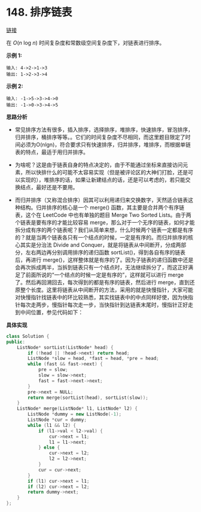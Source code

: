 # 148. 排序链表

[链接](https://leetcode-cn.com/problems/sort-list/description/)

在 *O*(*n* log *n*) 时间复杂度和常数级空间复杂度下，对链表进行排序。

**示例 1:**

```
输入: 4->2->1->3
输出: 1->2->3->4
```

**示例 2:**

```
输入: -1->5->3->4->0
输出: -1->0->3->4->5
```

**思路分析**

- 常见排序方法有很多，插入排序，选择排序，堆排序，快速排序，冒泡排序，归并排序，桶排序等等。。它们的时间复杂度不尽相同，而这里题目限定了时间必须为O(nlgn)，符合要求只有快速排序，归并排序，堆排序，而根据单链表的特点，最适于用归并排序。

- 为啥呢？这是由于链表自身的特点决定的，由于不能通过坐标来直接访问元素，所以快排什么的可能不太容易实现（但是被评论区的大神们打脸，还是可以实现的），堆排序的话，如果让新建结点的话，还是可以考虑的，若只能交换结点，最好还是不要用。
- 而归并排序（又称混合排序）因其可以利用递归来交换数字，天然适合链表这种结构。归并排序的核心是一个 merge() 函数，其主要是合并两个有序链表，这个在 LeetCode 中也有单独的题目 Merge Two Sorted Lists。由于两个链表是要有序的才能比较容易 merge，那么对于一个无序的链表，如何才能拆分成有序的两个链表呢？我们从简单来想，什么时候两个链表一定都是有序的？就是当两个链表各只有一个结点的时候，一定是有序的。而归并排序的核心其实是分治法 Divide and Conquer，就是将链表从中间断开，分成两部分，左右两边再分别调用排序的递归函数 sortList()，得到各自有序的链表后，再进行 merge()，这样整体就是有序的了。因为子链表的递归函数中还是会再次拆成两半，当拆到链表只有一个结点时，无法继续拆分了，而这正好满足了前面所说的“一个结点的时候一定是有序的”，这样就可以进行 merge 了。然后再回溯回去，每次得到的都是有序的链表，然后进行 merge，直到还原整个长度。这里将链表从中间断开的方法，采用的就是快慢指针，大家可能对快慢指针找链表中的环比较熟悉，其实找链表中的中点同样好使，因为快指针每次走两步，慢指针每次走一步，当快指针到达链表末尾时，慢指针正好走到中间位置，参见代码如下：

**具体实现**

```c++
class Solution {
public:
    ListNode* sortList(ListNode* head) {
        if (!head || !head->next) return head;
        ListNode *slow = head, *fast = head, *pre = head;
        while (fast && fast->next) {
            pre = slow;
            slow = slow->next;
            fast = fast->next->next;
        }
        pre->next = NULL;
        return merge(sortList(head), sortList(slow));
    }
    ListNode* merge(ListNode* l1, ListNode* l2) {
        ListNode *dummy = new ListNode(-1);
        ListNode *cur = dummy;
        while (l1 && l2) {
            if (l1->val < l2->val) {
                cur->next = l1;
                l1 = l1->next;
            } else {
                cur->next = l2;
                l2 = l2->next;
            }
            cur = cur->next;
        }
        if (l1) cur->next = l1;
        if (l2) cur->next = l2;
        return dummy->next;
    }
};
```

